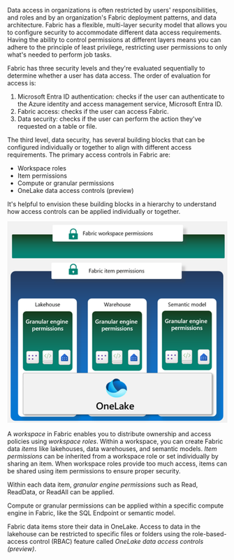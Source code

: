 Data access in organizations is often restricted by users' responsibilities, and roles and by an organization's Fabric deployment patterns, and data architecture. Fabric has a flexible, multi-layer security model that allows you to configure security to accommodate different data access requirements. Having the ability to control permissions at different layers means you can adhere to the principle of least privilege, restricting user permissions to only what's needed to perform job tasks.

Fabric has three security levels and they're evaluated sequentially to determine whether a user has data access. The order of evaluation for access is:  
1. Microsoft Entra ID authentication: checks if the user can authenticate to the Azure identity and access management service, Microsoft Entra ID.
2. Fabric access: checks if the user can access Fabric.
3. Data security: checks if the user can perform the action they've requested on a table or file.  

The third level, data security, has several building blocks that can be configured individually or together to align with different access requirements. The primary access controls in Fabric are:

- Workspace roles
- Item permissions
- Compute or granular permissions
- OneLake data access controls (preview)

It's helpful to envision these building blocks in a hierarchy to understand how access controls can be applied individually or together.

![Screenshot of Fabric access control hierarchy.](../media/data-access-controls.png)

A *workspace* in Fabric enables you to distribute ownership and access policies using *workspace roles*. Within a workspace, you can create Fabric data *items* like lakehouses, data warehouses, and semantic models. *Item permissions* can be inherited from a workspace role or set individually by sharing an item. When workspace roles provide too much access, items can be shared using item permissions to ensure proper security.

Within each data item, *granular engine permissions* such as Read, ReadData, or ReadAll can be applied. 

Compute or granular permissions can be applied within a specific compute engine in Fabric, like the SQL Endpoint or semantic model.

Fabric data items store their data in OneLake. Access to data in the lakehouse can be restricted to specific files or folders using the role-based-access control (RBAC) feature called *OneLake data access controls (preview)*.